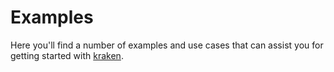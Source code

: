 # Examples

Here you'll find a number of examples and use cases that can assist you for getting started with [kraken](https://github.com/nicklaw5/kraken).
